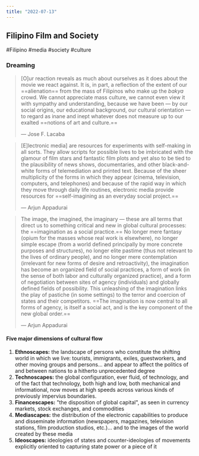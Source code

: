 ```yaml
---
title: "2022-07-13"
---
```

## Filipino Film and Society
#Filipino #media #society #culture 
### Dreaming
> [O]ur reaction reveals as much about ourselves as it does about the movie we react against. It is, in part, a reflection of the extent of our ==alienation== from the mass of Filipinos who make up the *bakya* crowd. We cannot appreciate mass culture, we cannot even view it with sympathy and understanding, because we have been — by our social origins, our educational background, our cultural orientation — to regard as inane and inept whatever does not measure up to our exalted ==notions of art and culture.==
> 
> — Jose F. Lacaba

> [E]lectronic media] are resources for experiments with self-making in all sorts. They allow scripts for possible lives to be imbricated with the glamour of film stars and fantastic film plots and yet also to be tied to the plausibility of news shows, documentaries, and other black-and-white forms of telemediation and printed text. Because of the sheer multiplicity of the forms in which they appear (cinema, television, computers, and telephones) and because of the rapid way in which they move through daily life routines, electronic media provide resources for ==self-imagining as an everyday social project.==
> 
> — Arjun Appadurai

> The image, the imagined, the imaginary — these are all terms that direct us to something critical and new in global cultural processes: the ==imagination as a social practice.== No longer mere fantasy (opium for the masses whose real work is elsewhere), no longer simple escape (from a world defined principally by more concrete purposes and structures), no longer elite pastime (thus not relevant to the lives of ordinary people), and no longer mere contemplation (irrelevant for new forms of desire and retroactivity), the imagination has become an organized field of social practices, a form of work (in the sense of both labor and culturally organized practice), and a form of negotiation between sites of agency (individuals) and globally defined fields of possibility. This unleashing of the imagination links the play of pastiche (in some settings) to the terror and coercion of states and their competitors. ==The imagination is now central to all forms of agency, is itself a social act, and is the key component of the new global order.==
> 
> — Arjun Appadurai

#### Five major dimensions of cultural flow
1. **Ethnoscapes:** the landscape of persons who constitute the shifting world in which we live: tourists, immigrants, exiles, guestworkers, and other moving groups and persons... and appear to affect the politics of and between nations to a hitherto unprecedented degree
2. **Technoscapes:** the global configuration, ever fluid, of technology, and of the fact that technology, both high and low, both mechanical and informational, now moves at high speeds across various kinds of previously impervius boundaries.
3. **Financescapes:** "the disposition of global capital", as seen in currency markets, stock exchanges, and commodities
4. **Mediascapes:** the distribution of the electronic capabilities to produce and disseminate information (newspapers, magazines, television stations, film production studios, etc.)... and to the images of the world created by these media
5. **Ideoscapes:** ideologies of states and counter-ideologies of movements explicitly oriented to capturing state power or a piece of it